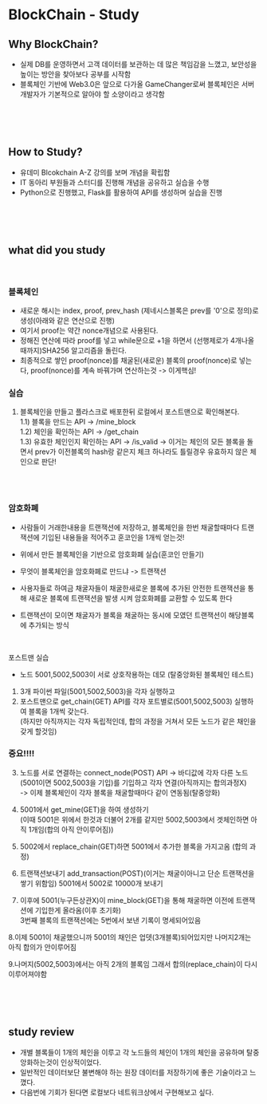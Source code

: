 # BlockChain - Study  

## Why BlockChain?  

- 실제 DB를 운영하면서 고객 데이터를 보관하는 데 많은 책임감을 느꼈고, 보안성을 높이는 방안을 찾아보다 공부를 시작함
- 블록체인 기반에 Web3.0은 앞으로 다가올 GameChanger로써 블록체인은 서버 개발자가 기본적으로 알아야 할 소양이라고 생각함  

<br>
<br>
<br>

## How to Study?

- 유데미 Blcokchain A-Z 강의를 보며 개념을 확립함  
- IT 동아리 부원들과 스터디를 진행해 개념을 공유하고 실습을 수행  
- Python으로 진행했고, Flask를 활용하여 API를 생성하며 실습을 진행  

<br>
<br>
<br>

## what did you study  

<br>

### 블록체인

- 새로운 해시는 index, proof, prev_hash (제네시스블록은 prev를 '0'으로 정의)로 생성(아래와 같은 연산으로 진행)   
- 여기서 proof는 약간 nonce개념으로 사용된다.  
- 정해진 연산에 따라 proof를 넣고 while문으로 +1을 하면서 (선행제로가 4개나올때까지)SHA256 알고리즘을 돌린다.  
- 최종적으로 쌓인 proof(nonce)를 채굴된(새로운) 블록의 proof(nonce)로 넣는다, proof(nonce)를 계속 바꿔가며 연산하는것 -> 이게핵심! 

### 실습  
1. 블록체인을 만들고 플라스크로 배포한뒤 로컬에서 포스트맨으로 확인해본다.  
1.1) 블록을 만드는 API -> /mine_block  
1.2) 체인을 확인하는 API -> /get_chain  
1.3) 유효한 체인인지 확인하는 API -> /is_valid -> 이거는 체인의 모든 블록을 돌면서 prev가 이전블록의 hash랑 같은지 체크
하나라도 틀릴경우 유효하지 않은 체인으로 판단!  

<br>
<br>

### 암호화폐  

- 사람들이 거래한내용을 트랜잭션에 저장하고, 블록체인을 한번 채굴할때마다 트랜잭션에 기입된 내용들을 적어주고 훈코인을 1개씩 얻는것!  

- 위에서 만든 블록체인을 기반으로 암호화폐 실습(훈코인 만들기)  
- 무엇이 블록체인을 암호화폐로 만드냐 -> 트랜잭션  
- 사용자들로 하여금 채굴자들이 채굴한새로운 블록에 추가된 안전한 트랜잭션을 통해 새로운 블록에 트랜잭션을 발생 시켜 암호화폐를 교환할 수 있도록 한다  
- 트랜잭션이 모이면 채굴자가 블록을 채굴하는 동시에 모였던 트랜잭션이 해당블록에 추가되는 방식  

<br>

포스트맨 실습  
- 노드 5001,5002,5003이 서로 상호작용하는 데모 (탈중앙화된 블록체인 테스트)  
1. 3개 파이썬 파일(5001,5002,5003)을 각자 실행하고  
2. 포스트맨으로 get_chain(GET) API를 각자 포트별로(5001,5002,5003) 실행하여 블록을 1개씩 갖는다.  
(하지만 아직까지는 각자 독립적인데, 합의 과정을 거쳐서 모든 노드가 같은 채인을 갖게 할것임)  

### 중요!!!!  
3. 노드를 서로 연결하는 connect_node(POST) API -> 바디값에 각자 다른 노드(5001이면 5002,5003을 기입)를 기입하고 각자 연결(아직까지는 합의과정X)  
-> 이제 블록체인이 각자 블록을 채굴할때마다 같이 연동됨(탈중앙화)  

4. 5001에서 get_mine(GET)을 하여 생성하기  
(이때 5001은 위에서 한것과 더불어 2개를 같지만 5002,5003에서 겟체인하면 아직 1개임(합의 아직 안이루어짐))  

5. 5002에서 replace_chain(GET)하면 5001에서 추가한 블록을 가지고옴 (합의 과정)  

6. 트랜잭션보내기 add_transaction(POST)(이거는 채굴이아니고 단순 트랜잭션을 쌓기 위함임) 5001에서 5002로 10000개 보내기  

7. 이후에 5001(누구든상관X)이 mine_block(GET)을 통해 채굴하면 이전에 트랜잭션에 기입한게 올라옴(이후 초기화)  
3번째 블록의 트랜잭션에는 5번에서 보낸 기록이 명세되어있음   

8.이제 5001이 채굴했으니까 5001의 채인은 업뎃(3개블록)되어있지만 나머지2개는 아직 합의가 안이루어짐  

9.나머지(5002,5003)에서는 아직 2개의 블록임 그래서 합의(replace_chain)이 다시 이루어져야함  

<br>
<br>
<br>

## study review

- 개별 블록들이 1개의 체인을 이루고 각 노드들의 체인이 1개의 체인을 공유하며 탈중앙화하는것이 인상적이었다.  
- 일반적인 데이터보단 불변해야 하는 원장 데이터를 저장하기에 좋은 기술이라고 느꼈다.  
- 다음번에 기회가 된다면 로컬보다 네트워크상에서 구현해보고 싶다.  
